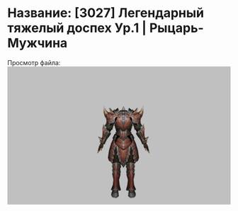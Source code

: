 # Название: [3027] Легендарный тяжелый доспех Ур.1 | Рыцарь-Мужчина

Просмотр файла:
![p000020.png](p000020.png)